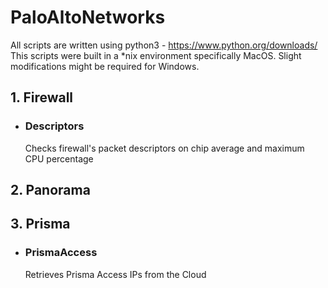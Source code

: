 # PaloAltoNetworks
All scripts are written using python3 - https://www.python.org/downloads/  
This scripts were built in a *nix environment specifically MacOS. Slight modifications might be required for Windows.

## 1. Firewall  
- ### Descriptors  
    Checks firewall's packet descriptors on chip average and maximum CPU percentage  

## 2. Panorama    
  

## 3. Prisma 
- ### PrismaAccess  
   Retrieves Prisma Access IPs from the Cloud



